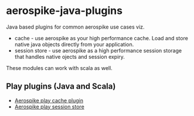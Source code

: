 # aerospike-java-plugins

Java based plugins for common aerospike use cases viz.
 - cache - use aerospike as your high performance cache. Load and store native java objects directly from your application.
 - session store - use aerospike as a high performance session storage that handles native ojects and session expiry.

These modules can work with scala as well.

## Play plugins (Java and Scala)
  - [Aerospike play cache plugin](https://github.com/aerospike/aerospike-java-plugins/tree/master/play-plugins/cache-plugin)
  - [Aerospike play session store](https://github.com/aerospike/aerospike-java-plugins/tree/master/play-plugins/session-store-plugin)